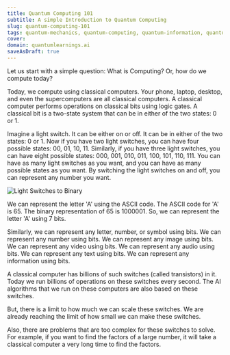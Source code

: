 ```yaml
---
title: Quantum Computing 101
subtitle: A simple Introduction to Quantum Computing
slug: quantum-computing-101
tags: quantum-mechanics, quantum-computing, quantum-information, quantum-ai, physics, quantum-physics, quantum-chemistry, quantum-biology, quantum-technology, quantum-communication, quantum-cryptography, quantum-teleportation, quantum-entanglement
cover: 
domain: quantumlearnings.ai
saveAsDraft: true
---
```


Let us start with a simple question: What is Computing? Or, how do we compute today?

Today, we compute using classical computers. Your phone, laptop, desktop, and even the supercomputers are all classical computers. A classical computer performs operations on classical bits using logic gates. A classical bit is a two-state system that can be in either of the two states: 0 or 1. 

Imagine a light switch. It can be either on or off. It can be in either of the two states: 0 or 1. Now if you have two light switches, you can have four possible states: 00, 01, 10, 11. Similarly, if you have three light switches, you can have eight possible states: 000, 001, 010, 011, 100, 101, 110, 111.
You can have as many light switches as you want, and you can have as many possible states as you want. 
By switching the light switches on and off, you can represent any number you want.

![Light Switches to Binary](https://github.com/saurabhghatnekar/Foundations-of-Quantum-Mechanics/blob/main/images/binary_nums.gif?raw=true)

We can represent the letter 'A' using the ASCII code. The ASCII code for 'A' is 65. The binary representation of 65 is 1000001. So, we can represent the letter 'A' using 7 bits.

Similarly, we can represent any letter, number, or symbol using bits. We can represent any number using bits. We can represent any image using bits. We can represent any video using bits. We can represent any audio using bits. We can represent any text using bits. We can represent any information using bits.

A classical computer has billions of such switches (called transistors) in it. Today we run billions of operations on these switches every second. The AI algorithms that we run on these computers are also based on these switches.

But, there is a limit to how much we can scale these switches. We are already reaching the limit of how small we can make these switches. 

Also, there are problems that are too complex for these switches to solve. For example, if you want to find the factors of a large number, it will take a classical computer a very long time to find the factors. 